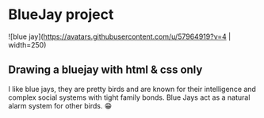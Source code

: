 # BlueJay project
![blue jay](https://avatars.githubusercontent.com/u/57964919?v=4 | width=250)
## Drawing a bluejay with html & css only
I like blue jays, they are pretty birds and are known for their intelligence and complex social systems with tight family bonds.
Blue Jays act as a natural alarm system for other birds. 😁

